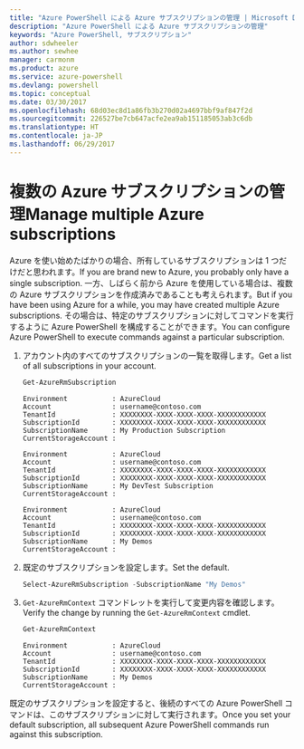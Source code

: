 ```yaml
---
title: "Azure PowerShell による Azure サブスクリプションの管理 | Microsoft Docs"
description: "Azure PowerShell による Azure サブスクリプションの管理"
keywords: "Azure PowerShell, サブスクリプション"
author: sdwheeler
ms.author: sewhee
manager: carmonm
ms.product: azure
ms.service: azure-powershell
ms.devlang: powershell
ms.topic: conceptual
ms.date: 03/30/2017
ms.openlocfilehash: 68d03ec8d1a86fb3b270d02a4697bbf9af847f2d
ms.sourcegitcommit: 226527be7cb647acfe2ea9ab151185053ab3c6db
ms.translationtype: HT
ms.contentlocale: ja-JP
ms.lasthandoff: 06/29/2017
---
```

# <span data-ttu-id="a8cfc-104">複数の Azure サブスクリプションの管理</span><span class="sxs-lookup"><span data-stu-id="a8cfc-104">Manage multiple Azure subscriptions</span></span>
<a id="manage-multiple-azure-subscriptions" class="xliff"></a>

<span data-ttu-id="a8cfc-105">Azure を使い始めたばかりの場合、所有しているサブスクリプションは 1 つだけだと思われます。</span><span class="sxs-lookup"><span data-stu-id="a8cfc-105">If you are brand new to Azure, you probably only have a single subscription.</span></span> <span data-ttu-id="a8cfc-106">一方、しばらく前から Azure を使用している場合は、複数の Azure サブスクリプションを作成済みであることも考えられます。</span><span class="sxs-lookup"><span data-stu-id="a8cfc-106">But if you have been using Azure for a while, you may have created multiple Azure subscriptions.</span></span> <span data-ttu-id="a8cfc-107">その場合は、特定のサブスクリプションに対してコマンドを実行するように Azure PowerShell を構成することができます。</span><span class="sxs-lookup"><span data-stu-id="a8cfc-107">You can configure Azure PowerShell to execute commands against a particular subscription.</span></span>

1. <span data-ttu-id="a8cfc-108">アカウント内のすべてのサブスクリプションの一覧を取得します。</span><span class="sxs-lookup"><span data-stu-id="a8cfc-108">Get a list of all subscriptions in your account.</span></span>

    ```powershell
    Get-AzureRmSubscription
    ```

    ```
    Environment           : AzureCloud
    Account               : username@contoso.com
    TenantId              : XXXXXXXX-XXXX-XXXX-XXXX-XXXXXXXXXXXX
    SubscriptionId        : XXXXXXXX-XXXX-XXXX-XXXX-XXXXXXXXXXXX
    SubscriptionName      : My Production Subscription
    CurrentStorageAccount :

    Environment           : AzureCloud
    Account               : username@contoso.com
    TenantId              : XXXXXXXX-XXXX-XXXX-XXXX-XXXXXXXXXXXX
    SubscriptionId        : XXXXXXXX-XXXX-XXXX-XXXX-XXXXXXXXXXXX
    SubscriptionName      : My DevTest Subscription
    CurrentStorageAccount :

    Environment           : AzureCloud
    Account               : username@contoso.com
    TenantId              : XXXXXXXX-XXXX-XXXX-XXXX-XXXXXXXXXXXX
    SubscriptionId        : XXXXXXXX-XXXX-XXXX-XXXX-XXXXXXXXXXXX
    SubscriptionName      : My Demos
    CurrentStorageAccount :
    ```

2. <span data-ttu-id="a8cfc-109">既定のサブスクリプションを設定します。</span><span class="sxs-lookup"><span data-stu-id="a8cfc-109">Set the default.</span></span>

    ```powershell
    Select-AzureRmSubscription -SubscriptionName "My Demos"
    ```

3. <span data-ttu-id="a8cfc-110">`Get-AzureRmContext` コマンドレットを実行して変更内容を確認します。</span><span class="sxs-lookup"><span data-stu-id="a8cfc-110">Verify the change by running the `Get-AzureRmContext` cmdlet.</span></span>

    ```powershell
    Get-AzureRmContext
    ```

    ```
    Environment           : AzureCloud
    Account               : username@contoso.com
    TenantId              : XXXXXXXX-XXXX-XXXX-XXXX-XXXXXXXXXXXX
    SubscriptionId        : XXXXXXXX-XXXX-XXXX-XXXX-XXXXXXXXXXXX
    SubscriptionName      : My Demos
    CurrentStorageAccount :
    ```

<span data-ttu-id="a8cfc-111">既定のサブスクリプションを設定すると、後続のすべての Azure PowerShell コマンドは、このサブスクリプションに対して実行されます。</span><span class="sxs-lookup"><span data-stu-id="a8cfc-111">Once you set your default subscription, all subsequent Azure PowerShell commands run against this subscription.</span></span>
